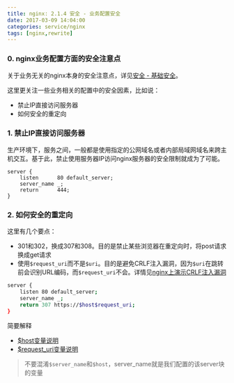 ```yaml
---
title: nginx: 2.1.4 安全 - 业务配置安全
date: 2017-03-09 14:04:00
categories: service/nginx
tags: [nginx,rewrite]
---
```


### 0. nginx业务配置方面的安全注意点
关于业务无关的nginx本身的安全注意点，详见[安全 - 基础安全](/service/nginx/nginx_2.1.4_configuration_security_base.html)。

这里更关注一些业务相关的配置中的安全因素，比如说：

- 禁止IP直接访问服务器
- 如何安全的重定向

### 1. 禁止IP直接访问服务器
生产环境下，服务之间，一般都是使用指定的公网域名或者内部局域网域名来跨主机交互。基于此，禁止使用服务器IP访问nginx服务器的安全限制就成为了可能。

```
server {
    listen      80 default_server;
    server_name _;
    return      444;
}
```

### 2. 如何安全的重定向
这里有几个要点：

- 301和302，换成307和308。目的是禁止某些浏览器在重定向时，将post请求换成get请求
- 使用`$request_uri`而不是`$uri`。目的是避免CRLF注入漏洞，因为`$uri`在跳转前会识别URL编码，而`$request_uri`不会。详情见[nginx上演示CRLF注入漏洞](service/nginx/nginx_2.1.4_security_CRLF_demo_on_nginx.html)

``` bash
server {
    listen 80 default_server;
    server_name _;
    return 307 https://$host$request_uri;
}
```

简要解释

- [$host变量说明](http://nginx.org/en/docs/http/ngx_http_core_module.html#var_host)
- [$request_uri变量说明](http://nginx.org/en/docs/http/ngx_http_core_module.html#var_request_uri)

> 不要混淆`$server_name`和`$host`，server_name就是我们配置的该server块的变量
